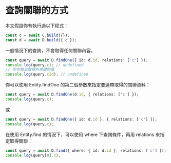 # 查詢關聯的方式

本文假設你有執行過以下程式：

```ts
const c = await C.build({});
const d = await D.build({ c });
```

一般情況下的查詢，不會取得任何關聯內容。

```ts
const query = await D.findOne({ id: d.id, relations: ['c'] });
console.log(query.c); // undefined
// 你也無法取得外來鍵的值
console.log(query.cId); // undefined
```

你可以使用 Entity.findOne 的第二個參數來指定要連帶取得的關聯資料：

```ts
const query = await D.findOne(d.id, { relations: ['c'] });
console.log(query.c);
```

或

```ts
const query = await D.findOne({ id: d.id }, { relations: ['c'] });
console.log(query.c);
```

在使用 Entity.find 的情況下，可以使用 where 下查詢條件，再用 relations 來指定取得關聯：

```ts
const query = await D.find({ where: { id: d.id }, relations: ['c'] });
console.log(query[0].c);
```

